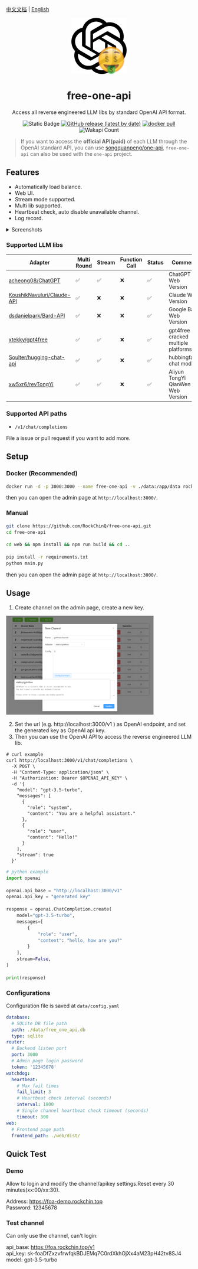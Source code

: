 
[中文文档](README.md) | [English](README_en.md)

<div align="center">

<img width="150" alt="image" src="web/src/assets/logo.png">

# free-one-api

Access all reverse engineered LLM libs by standard OpenAI API format.

![Static Badge](https://img.shields.io/badge/Free-100%25-green)
[![GitHub release (latest by date)](https://img.shields.io/github/v/release/RockChinQ/free-one-api)](https://github.com/RockChinQ/free-one-api/releases/latest)
<a href="https://hub.docker.com/repository/docker/rockchin/free-one-api">
    <img src="https://img.shields.io/docker/pulls/rockchin/free-one-api?color=green" alt="docker pull">
  </a>
![Wakapi Count](https://wakapi.dev/api/badge/RockChinQ/interval:any/project:free-one-api)

</div>

> If you want to access the **official API(paid)** of each LLM through the OpenAI standard API, you can use [songquanpeng/one-api](https://github.com/songquanpeng/one-api), `free-one-api` can also be used with the `one-api` project.

## Features

- Automatically load balance.
- Web UI.
- Stream mode supported.
- Multi lib supported.
- Heartbeat check, auto disable unavailable channel.
- Log record.

<details>
<summary>Screenshots</summary>

**Channel Page:**

<img width="400" alt="image" src="assets/channels.png">

**Add Channel:**

<img width="400" alt="image" src="assets/add_channel.png">

**Curl:**

<img width="400" alt="image" src="assets/feature.png">

</details>

### Supported LLM libs

|Adapter|Multi Round|Stream|Function Call|Status|Comment|
|---|---|---|---|---|---|
|[acheong08/ChatGPT](https://github.com/acheong08/ChatGPT)|✅|✅|❌|✅|ChatGPT Web Version|
|[KoushikNavuluri/Claude-API](https://github.com/KoushikNavuluri/Claude-API)|✅|❌|❌|✅|Claude Web Version|
|[dsdanielpark/Bard-API](https://github.com/dsdanielpark/Bard-API)|✅|❌|❌|✅|Google Bard Web Version|
|[xtekky/gpt4free](https://github.com/xtekky/gpt4free)|✅|✅|❌|✅|gpt4free cracked multiple platforms|
|[Soulter/hugging-chat-api](https://github.com/Soulter/hugging-chat-api)|✅|✅|❌|✅|hubbingface chat model|
|[xw5xr6/revTongYi](https://github.com/xw5xr6/revTongYi)|✅|✅|❌|✅|Aliyun TongYi QianWen Web Version|

### Supported API paths

- `/v1/chat/completions`

File a issue or pull request if you want to add more.

## Setup

### Docker (Recommended)

```bash
docker run -d -p 3000:3000 --name free-one-api -v ./data:/app/data rockchin/free-one-api
```

then you can open the admin page at `http://localhost:3000/`.

### Manual

```bash
git clone https://github.com/RockChinQ/free-one-api.git
cd free-one-api

cd web && npm install && npm run build && cd ..

pip install -r requirements.txt
python main.py
```

then you can open the admin page at `http://localhost:3000/`.

## Usage

1. Create channel on the admin page, create a new key.

<img width="400" alt="image" src="assets/add_channel.png">

2. Set the url (e.g. http://localhost:3000/v1 ) as OpenAI endpoint, and set the generated key as OpenAI api key.  
3. Then you can use the OpenAI API to access the reverse engineered LLM lib.

```curl
# curl example
curl http://localhost:3000/v1/chat/completions \
  -X POST \
  -H "Content-Type: application/json" \
  -H "Authorization: Bearer $OPENAI_API_KEY" \
  -d '{
    "model": "gpt-3.5-turbo",
    "messages": [
      {
        "role": "system",
        "content": "You are a helpful assistant."
      },
      {
        "role": "user",
        "content": "Hello!"
      }
    ],
    "stream": true
  }'
```

```python
# python example
import openai

openai.api_base = "http://localhost:3000/v1"
openai.api_key = "generated key"

response = openai.ChatCompletion.create(
    model="gpt-3.5-turbo",
    messages=[
        {
            "role": "user",
            "content": "hello, how are you?"
        }
    ],
    stream=False,
)

print(response)
```

### Configurations

Configuration file is saved at `data/config.yaml`

```yaml
database:
  # SQLite DB file path
  path: ./data/free_one_api.db
  type: sqlite
router:
  # Backend listen port
  port: 3000
  # Admin page login password
  token: '12345678'
watchdog:
  heartbeat:
    # Max fail times
    fail_limit: 3
    # Heartbeat check interval (seconds)
    interval: 1800
    # Single channel heartbeat check timeout (seconds)
    timeout: 300
web:
  # Frontend page path
  frontend_path: ./web/dist/
```

## Quick Test

### Demo

Allow to login and modify the channel/apikey settings.Reset every 30 minutes(xx:00/xx:30).

Address: https://foa-demo.rockchin.top  
Password: 12345678

### Test channel

Can only use the channel, can't login:

api_base: https://foa.rockchin.top/v1  
api_key: sk-foaDfZxzvfrwfqkBDJEMq7C0rdXkhOjXx4aM23pH42tv8SJ4  
model: gpt-3.5-turbo  
